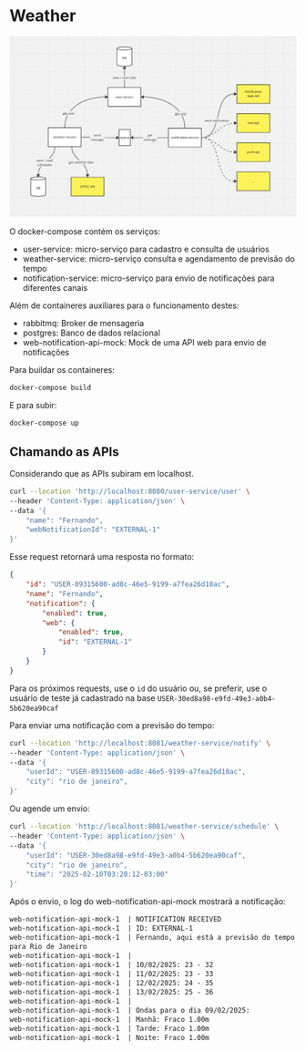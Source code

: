 # Weather

![Arquitetura](architecture.png "Arquitetura dos serviços")

O docker-compose contém os serviços:

* user-service: micro-serviço para cadastro e consulta de usuários
* weather-service: micro-serviço consulta e agendamento de previsão do tempo
* notification-service: micro-serviço para envio de notificações para diferentes canais

Além de containeres auxiliares para o funcionamento destes:

* rabbitmq: Broker de mensageria
* postgres: Banco de dados relacional
* web-notification-api-mock: Mock de uma API web para envio de notificações

Para buildar os containeres:

```sh
docker-compose build
```

E para subir:

```sh
docker-compose up
```

## Chamando as APIs

Considerando que as APIs subiram em localhost.

```sh
curl --location 'http://localhost:8080/user-service/user' \
--header 'Content-Type: application/json' \
--data '{
    "name": "Fernando",
    "webNotificationId": "EXTERNAL-1"
}'
```

Esse request retornará uma resposta no formato:

```json
{
    "id": "USER-89315600-ad8c-46e5-9199-a7fea26d18ac",
    "name": "Fernando",
    "notification": {
        "enabled": true,
        "web": {
            "enabled": true,
            "id": "EXTERNAL-1"
        }
    }
}
```

Para os próximos requests, use o `id` do usuário ou, se preferir, use o usuário de teste já cadastrado na base `USER-30ed8a98-e9fd-49e3-a0b4-5b620ea90caf`

Para enviar uma notificação com a previsão do tempo:

```sh
curl --location 'http://localhost:8081/weather-service/notify' \
--header 'Content-Type: application/json' \
--data '{
    "userId": "USER-89315600-ad8c-46e5-9199-a7fea26d18ac",
    "city": "rio de janeiro",
}'
```

Ou agende um envio:

```sh
curl --location 'http://localhost:8081/weather-service/schedule' \
--header 'Content-Type: application/json' \
--data '{
    "userId": "USER-30ed8a98-e9fd-49e3-a0b4-5b620ea90caf",
    "city": "rio de janeiro",
    "time": "2025-02-10T03:20:12-03:00"
}'
```

Após o envio, o log do web-notification-api-mock mostrará a notificação:

```
web-notification-api-mock-1  | NOTIFICATION RECEIVED
web-notification-api-mock-1  | ID: EXTERNAL-1
web-notification-api-mock-1  | Fernando, aqui está a previsão do tempo para Rio de Janeiro
web-notification-api-mock-1  | 
web-notification-api-mock-1  | 10/02/2025: 23 - 32
web-notification-api-mock-1  | 11/02/2025: 23 - 33
web-notification-api-mock-1  | 12/02/2025: 24 - 35
web-notification-api-mock-1  | 13/02/2025: 25 - 36
web-notification-api-mock-1  | 
web-notification-api-mock-1  | Ondas para o dia 09/02/2025:
web-notification-api-mock-1  | Manhã: Fraco 1.00m
web-notification-api-mock-1  | Tarde: Fraco 1.00m
web-notification-api-mock-1  | Noite: Fraco 1.00m
```